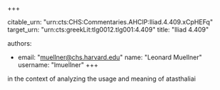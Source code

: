+++


citable_urn: "urn:cts:CHS:Commentaries.AHCIP:Iliad.4.409.xCpHEFq"
target_urn: "urn:cts:greekLit:tlg0012.tlg001:4.409"
title: "Iliad 4.409"

authors:
- email: "muellner@chs.harvard.edu"
  name: "Leonard Muellner"
  username: "lmuellner"
+++

<p>in the context of analyzing the usage and meaning of atasthaliai</p>